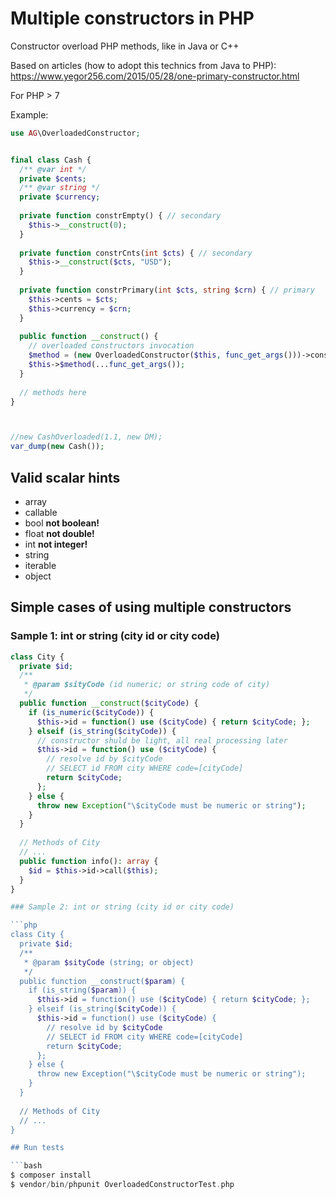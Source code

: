 # Мultiple constructors in PHP

Constructor overload PHP methods, like in Java or C++

Based on articles (how to adopt this technics from Java to PHP):
https://www.yegor256.com/2015/05/28/one-primary-constructor.html

For PHP > 7

Example:

```php
use AG\OverloadedConstructor;


final class Cash {
  /** @var int */
  private $cents; 
  /** @var string */
  private $currency;
  
  private function constrEmpty() { // secondary
    $this->__construct(0);
  }
  
  private function constrCnts(int $cts) { // secondary
    $this->__construct($cts, "USD");
  }
  
  private function constrPrimary(int $cts, string $crn) { // primary
    $this->cents = $cts;
    $this->currency = $crn;
  }
  
  public function __construct() {
    // overloaded constructors invocation
    $method = (new OverloadedConstructor($this, func_get_args()))->constructor();
    $this->$method(...func_get_args());  
  }
  
  // methods here
}



//new CashOverloaded(1.1, new DM);
var_dump(new Cash());
```                          

## Valid scalar hints

- array
- callable
- bool	**not boolean!**
- float	**not double!**
- int	**not integer!**
- string	
- iterable
- object

## Simple cases of using multiple constructors

### Sample 1: int or string (city id or city code)

```php
class City {
  private $id;
  /**
   * @param $sityCode (id numeric; or string code of city)
   */
  public function __construct($cityCode) {
    if (is_numeric($cityCode)) {
      $this->id = function() use ($cityCode) { return $cityCode; };
    } elseif (is_string($cityCode)) {
      // constructor shuld be light, all real processing later
      $this->id = function() use ($cityCode) { 
        // resolve id by $cityCode
        // SELECT id FROM city WHERE code=[cityCode]
        return $cityCode; 
      };
    } else {
      throw new Exception("\$cityCode must be numeric or string");
    }
  }
  
  // Methods of City
  // ...
  public function info(): array {
    $id = $this->id->call($this); 
  }
}

### Sample 2: int or string (city id or city code)

```php
class City {
  private $id;
  /**
   * @param $sityCode (string; or object)
   */
  public function __construct($param) {
    if (is_string($param)) {
      $this->id = function() use ($cityCode) { return $cityCode; };
    } elseif (is_string($cityCode)) {
      $this->id = function() use ($cityCode) { 
        // resolve id by $cityCode
        // SELECT id FROM city WHERE code=[cityCode]
        return $cityCode; 
      };
    } else {
      throw new Exception("\$cityCode must be numeric or string");
    }
  }
  
  // Methods of City
  // ...
}

## Run tests

```bash
$ composer install
$ vendor/bin/phpunit OverloadedConstructorTest.php
```
